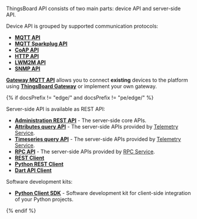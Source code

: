 
ThingsBoard API consists of two main parts: device API and server-side API.

Device API is grouped by supported communication protocols:

* [**MQTT API**](/docs/{{docsPrefix}}reference/mqtt-api)
* [**MQTT Sparkplug API**](/docs/{{docsPrefix}}reference/mqtt-sparkplug-api)  
* [**CoAP API**](/docs/{{docsPrefix}}reference/coap-api)
* [**HTTP API**](/docs/{{docsPrefix}}reference/http-api)
* [**LWM2M API**](/docs/{{docsPrefix}}reference/lwm2m-api)
* [**SNMP API**](/docs/{{docsPrefix}}reference/snmp-api)

[**Gateway MQTT API**](/docs/{{docsPrefix}}reference/gateway-mqtt-api) allows you to connect **existing** devices to the platform using **[ThingsBoard Gateway](/docs/iot-gateway/what-is-iot-gateway/)**
or implement your own gateway.

{% if docsPrefix != "edge/" and docsPrefix != "pe/edge/" %}

Server-side API is available as REST API:

* [**Administration REST API**](/docs/{{docsPrefix}}reference/rest-api) - The server-side core APIs.
* [**Attributes query API**](/docs/{{docsPrefix}}user-guide/attributes/#data-query-api) - The server-side APIs provided by [Telemetry Service](/docs/{{docsPrefix}}user-guide/attributes/).
* [**Timeseries query API**](/docs/{{docsPrefix}}user-guide/telemetry/#data-query-api) - The server-side APIs provided by [Telemetry Service](/docs/{{docsPrefix}}user-guide/telemetry/).
* [**RPC API**](/docs/{{docsPrefix}}user-guide/rpc/#server-side-rpc-api) - The server-side APIs provided by [RPC Service](/docs/{{docsPrefix}}user-guide/rpc/).
* [**REST Client**](/docs/{{docsPrefix}}reference/rest-client)
* [**Python REST Client**](/docs/{{docsPrefix}}reference/python-rest-client)
* [**Dart API Client**](/docs/{{docsPrefix}}reference/dart-client)

Software development kits:

* [**Python Client SDK**](/docs/{{docsPrefix}}reference/python-client-sdk) - Software development kit for client-side integration of your Python projects.

{% endif %}